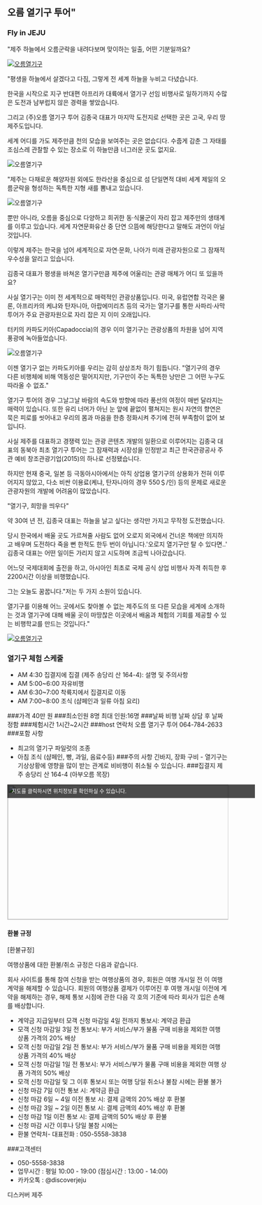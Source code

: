 

## 오름 열기구 투어" 
### Fly in JEJU

"제주 하늘에서 오름군락을 내려다보며 맞이하는 일출, 어떤 기분일까요? 

[![오름열기구](http://img.youtube.com/vi/dqKEekjeO3g/0.jpg)](https://www.youtube.com/watch?v=dqKEekjeO3g)



"평생을 하늘에서 살겠다고 다짐, 그렇게 전 세계 하늘을 누비고 다녔습니다. 

한국을 시작으로 지구 반대편 아프리카 대륙에서 열기구 선임 비행사로 일하기까지 수많은 도전과 남부럽지 않은 경력을 쌓았습니다. 

그리고 (주)오름 열기구 투어 김종국 대표가 마지막 도전지로 선택한 곳은 고국, 우리 땅 제주도입니다.

세계 어디를 가도 제주만큼 천의 모습을 보여주는 곳은 없습디다. 수줍게 감춘 그 자태를 조심스레 관찰할 수 있는 장소로 이 하늘만큼 너그러운 곳도 없지요.

![오름열기구](https://scontent-icn1-1.xx.fbcdn.net/t31.0-8/14712854_1289678454399162_4264948131968409101_o.jpg#center)


"제주는 다채로운 해양자원 외에도 한라산을 중심으로 섬 단일면적 대비 세계 제일의 오름군락을 형성하는 독특한 지형 새를 뽐내고 있습니다. 

![오름열기구](http://cfile7.uf.tistory.com/image/2617DF4054217DCA22F256#center)



뿐만 아니라, 오름을 중심으로 다양하고 희귀한 동·식물군이 자리 잡고 제주만의 생태계를 이루고 있습니다. 세계 자연문화유산 중 단연 으뜸에 해당한다고 말해도 과언이 아닐 것입니다. 

이렇게 제주는 한국을 넘어 세계적으로 자연·문화, 나아가 미래 관광자원으로 그 잠재적 우수성을 알리고 있습니다. 



김종국 대표가 평생을 바쳐온 열기구만큼 제주에 어울리는 관광 매체가 어디 또 있을까요? 

사실 열기구는 이미 전 세계적으로 매력적인 관광상품입니다. 미국, 유럽연합 각국은 물론, 아프리카의 케냐와 탄자니아, 아랍에미리츠 등의 국가는 열기구를 통한 사파리·사막 투어가 주요 관광자원으로 자리 잡은 지 이미 오래입니다. 

터키의 카파도키아(Capadoccia)의 경우 이미 열기구는 관광상품의 차원을 넘어 지역 풍광에 녹아들었습니다. 

![오름열기구](http://image5.hanatour.com/CMS/2014/08/06/20140806000172_p.jpg#center)

이젠 열기구 없는 카파도키아를 우리는 감히 상상조차 하기 힘듭니다. "열기구의 경우 다른 비행체에 비해 역동성은 떨어지지만, 기구만이 주는 독특한 낭만은 그 어떤 누구도 따라올 수 없죠."

열기구 투어의 경우 그날그날 바람의 속도와 방향에 따라 풍선의 여정이 매번 달라지는 매력이 있습니다. 또한 유리 너머가 아닌 눈 앞에 끝없이 펼쳐지는 원시 자연의 향연은 묵은 피로를 씻어내고 우리의 몸과 마음을 한층 정화시켜 주기에 전혀 부족함이 없어 보입니다. 

사실 제주를 대표하고 경쟁력 있는 관광 콘텐츠 개발의 일환으로 이루어지는 김종국 대표의 동북아 최초 열기구 투어는 그 잠재력과 시장성을 인정받고 최근 한국관광공사 주관 예비 창조관광기업(2015)의 하나로 선정됐습니다. 

하지만 현재 중국, 일본 등 극동아시아에서는 아직 상업용 열기구의 상용화가 전혀 이루어지지 않았고, 다소 비싼 이용료(케냐, 탄자니아의 경우 550＄/인) 등의 문제로 새로운 관광자원의 개발에 어려움이 많았습니다. 

"열기구, 희망을 띄우다" 

약 30여 년 전, 김종국 대표는 하늘을 날고 싶다는 생각만 가지고 무작정 도전했습니다. 

당시 한국에서 배울 곳도 가르쳐줄 사람도 없어 오로지 외국에서 건너온 책에만 의지하고 배우며 도전하다 죽을 뻔 한적도 한두 번이 아닙니다.'오로지 열기구만 탈 수 있다면..' 김종국 대표는 어떤 일이든 가리지 않고 시도하며 조금씩 나아갔습니다. 

어느덧 국제대회에 출전을 하고, 아시아인 최초로 국제 공식 상업 비행사 자격 취득한 후 2200시간 이상을 비행했습니다. 

그는 오늘도 꿈꿉니다."저는 두 가지 소원이 있습니다. 

열기구를 이용해 어느 곳에서도 찾아볼 수 없는 제주도의 또 다른 모습을 세계에 소개하는 것과 열기구에 대해 배울 곳이 마땅찮은 이곳에서 배움과 체험의 기회를 제공할 수 있는 비행학교를 만드는 것입니다." 

[![오름열기구](http://img.youtube.com/vi/tD2mKXObpvw/0.jpg)](https://www.youtube.com/watch?v=tD2mKXObpvw)



### 열기구 체험 스케줄

* AM 4:30 집결지에 집결 (제주 송당리 산 164-4): 설명 및 주의사항 
* AM 5:00~6:00 자유비행 
* AM 6:30~7:00 착륙지에서 집결지로 이동 
* AM 7:00~8:00 조식 (샴페인과 일류 아침 요리) 



###가격 
40만 원 
###최소인원 
8명 최대 인원:16명 
###날짜
비행 날짜 상담 후 날짜 정함 
###체험시간
1시간~2시간 
###host 연락처
오름 열기구 투어 064-784-2633 
###포함 사항
- 최고의 열기구 파일럿의 조종
- 아침 조식 (샴페인, 빵, 과일, 음료수등)
###주의 사항 
긴바지, 장화 구비 - 열기구는 기상상황에 영향을 많이 받는 관계로 비비행이 취소될 수 있습니다. 
###집결지 
제주 송당리 산 164-4 (아부오름 목장)

<a href="http://map.daum.net/?urlX=447678&urlY=-13930&urlLevel=7&map_type=TYPE_MAP&map_hybrid=false&SHOWMARK=true" target="_blank"><span style="background:#000;position:absolute;width:557px;opacity:.7;filter:alpha(opacity=70);color:#fff;overflow:hidden;font:12px/1.5 Dotum, '돋움', sans-serif;text-decoration:none;padding:7px 0px 0px 10px; height: 24px;">지도를 클릭하시면 위치정보를 확인하실 수 있습니다.</span><img width="565" height="308" src="http://map2.daum.net/map/mapservice?MX=447678&MY=-13930&SCALE=40&IW=565&IH=308&COORDSTM=WCONGNAMUL" style="border:1px solid #ccc"></a>


#### 환불 규정
[환불규정]

여행상품에 대한 환불/취소 규정은 다음과 같습니다.

회사 사이트를 통해 참여 신청을 받는 여행상품의 경우, 회원은 여행 개시일 전 이 여행 계약을 해제할 수 있습니다. 회원의 여행상품 결제가 이루어진 후 여행 개시일 이전에 계약을 해제하는 경우, 해제 통보 시점에 관한 다음 각 호의 기준에 따라 회사가 입은 손해를 배상합니다.

* 계약금 지급일부터 모객 신청 마감일 4일 전까지 통보시: 계약금 환급
* 모객 신청 마감일 3일 전 통보시: 부가 서비스/부가 물품 구매 비용을 제외한 여행 상품 가격의 20% 배상
* 모객 신청 마감일 2일 전 통보시: 부가 서비스/부가 물품 구매 비용을 제외한 여행 상품 가격의 40% 배상
* 모객 신청 마감일 1일 전 통보시: 부가 서비스/부가 물품 구매 비용을 제외한 여행 상품 가격의 50% 배상
* 모객 신청 마감일 및 그 이후 통보시 또는 여행 당일 취소나 불참 시에는 환불 불가
* 신청 마감 7일 이전 통보 시: 계약금 환급 
* 신청 마감 6일 ~ 4일 이전 통보 시: 결제 금액의 20% 배상 후 환불 
* 신청 마감 3일 ~ 2일 이전 통보 시: 결제 금액의 40% 배상 후 환불 
* 신청 마감 1일 이전 통보 시: 결제 금액의 50% 배상 후 환불 
* 신청 마감 시간 이후나 당일 불참 시에는 
* 환불 연락처- 대표전화 : 050-5558-3838

###고객센터
- 050-5558-3838 
- 업무시간 : 평일 10:00 - 19:00 (점심시간 : 13:00 - 14:00)
- 카카오톡 : @discoverjeju 

디스커버 제주

